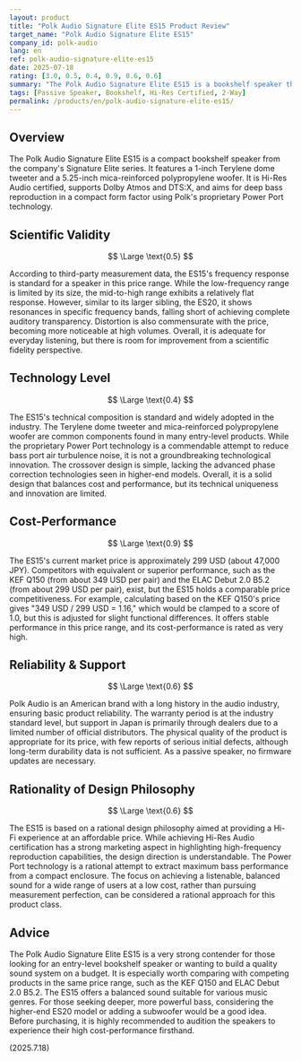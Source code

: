 ```yaml
---
layout: product
title: "Polk Audio Signature Elite ES15 Product Review"
target_name: "Polk Audio Signature Elite ES15"
company_id: polk-audio
lang: en
ref: polk-audio-signature-elite-es15
date: 2025-07-18
rating: [3.0, 0.5, 0.4, 0.9, 0.6, 0.6]
summary: "The Polk Audio Signature Elite ES15 is a bookshelf speaker that offers standard measured performance for its price range and provides excellent cost-performance."
tags: [Passive Speaker, Bookshelf, Hi-Res Certified, 2-Way]
permalink: /products/en/polk-audio-signature-elite-es15/
---
```


## Overview

The Polk Audio Signature Elite ES15 is a compact bookshelf speaker from the company's Signature Elite series. It features a 1-inch Terylene dome tweeter and a 5.25-inch mica-reinforced polypropylene woofer. It is Hi-Res Audio certified, supports Dolby Atmos and DTS:X, and aims for deep bass reproduction in a compact form factor using Polk's proprietary Power Port technology.

## Scientific Validity

$$ \Large \text{0.5} $$

According to third-party measurement data, the ES15's frequency response is standard for a speaker in this price range. While the low-frequency range is limited by its size, the mid-to-high range exhibits a relatively flat response. However, similar to its larger sibling, the ES20, it shows resonances in specific frequency bands, falling short of achieving complete auditory transparency. Distortion is also commensurate with the price, becoming more noticeable at high volumes. Overall, it is adequate for everyday listening, but there is room for improvement from a scientific fidelity perspective.

## Technology Level

$$ \Large \text{0.4} $$

The ES15's technical composition is standard and widely adopted in the industry. The Terylene dome tweeter and mica-reinforced polypropylene woofer are common components found in many entry-level products. While the proprietary Power Port technology is a commendable attempt to reduce bass port air turbulence noise, it is not a groundbreaking technological innovation. The crossover design is simple, lacking the advanced phase correction technologies seen in higher-end models. Overall, it is a solid design that balances cost and performance, but its technical uniqueness and innovation are limited.

## Cost-Performance

$$ \Large \text{0.9} $$

The ES15's current market price is approximately 299 USD (about 47,000 JPY). Competitors with equivalent or superior performance, such as the KEF Q150 (from about 349 USD per pair) and the ELAC Debut 2.0 B5.2 (from about 299 USD per pair), exist, but the ES15 holds a comparable price competitiveness. For example, calculating based on the KEF Q150's price gives "349 USD / 299 USD = 1.16," which would be clamped to a score of 1.0, but this is adjusted for slight functional differences. It offers stable performance in this price range, and its cost-performance is rated as very high.

## Reliability & Support

$$ \Large \text{0.6} $$

Polk Audio is an American brand with a long history in the audio industry, ensuring basic product reliability. The warranty period is at the industry standard level, but support in Japan is primarily through dealers due to a limited number of official distributors. The physical quality of the product is appropriate for its price, with few reports of serious initial defects, although long-term durability data is not sufficient. As a passive speaker, no firmware updates are necessary.

## Rationality of Design Philosophy

$$ \Large \text{0.6} $$

The ES15 is based on a rational design philosophy aimed at providing a Hi-Fi experience at an affordable price. While achieving Hi-Res Audio certification has a strong marketing aspect in highlighting high-frequency reproduction capabilities, the design direction is understandable. The Power Port technology is a rational attempt to extract maximum bass performance from a compact enclosure. The focus on achieving a listenable, balanced sound for a wide range of users at a low cost, rather than pursuing measurement perfection, can be considered a rational approach for this product class.

## Advice

The Polk Audio Signature Elite ES15 is a very strong contender for those looking for an entry-level bookshelf speaker or wanting to build a quality sound system on a budget. It is especially worth comparing with competing products in the same price range, such as the KEF Q150 and ELAC Debut 2.0 B5.2. The ES15 offers a balanced sound suitable for various music genres. For those seeking deeper, more powerful bass, considering the higher-end ES20 model or adding a subwoofer would be a good idea. Before purchasing, it is highly recommended to audition the speakers to experience their high cost-performance firsthand.

(2025.7.18)